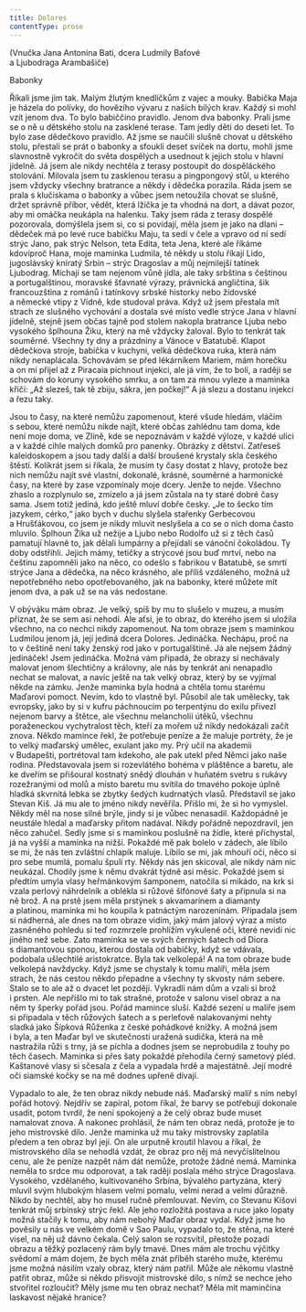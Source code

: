 ```yaml
---
title: Dolores
contentType: prose
---
```


(Vnučka Jana Antonína Bati, dcera Ludmily Baťové  
a Ljubodraga Arambašiče)

Babonky

  

Říkali jsme jim tak. Malým žlutým knedlíčkům z vajec a mouky. Babička Maja je házela do polívky, do hovězího vývaru z našich bílých krav. Každý si mohl vzít jenom dva. To bylo babiččino pravidlo. Jenom dva babonky. Prali jsme se o ně u dětského stolu na zasklené terase. Tam jedly děti do deseti let. To bylo zase dědečkovo pravidlo. Až jsme se naučili slušně chovat u dětského stolu, přestali se prát o babonky a sfoukli deset svíček na dortu, mohli jsme slavnostně vykročit do světa dospělých a usednout k jejich stolu v hlavní jídelně. Já jsem ale nikdy nechtěla z terasy postoupit do dospěláckého stolování. Milovala jsem tu zasklenou terasu a pingpongový stůl, u kterého jsem vždycky všechny bratrance a někdy i dědečka porazila. Ráda jsem se prala s klučiskama o babonky a vůbec jsem netoužila chovat se slušně, držet správně příbor, vědět, která lžička je ta vhodná na dort, a dávat pozor, aby mi omáčka neukápla na halenku. Taky jsem ráda z terasy dospělé pozorovala, domýšlela jsem si, co si povídají, měla jsem je jako na dlani – dědeček má po levé ruce babičku Maju, ta sedí v čele a vpravo od ní sedí strýc Jano, pak strýc Nelson, teta Edita, teta Jena, které ale říkáme kdovíproč Hana, moje maminka Ludmila, té někdy u stolu říkají Lido, jugoslávský kníratý Srbín – strýc Dragoslav a můj nejmilejší tatínek Ljubodrag. Míchají se tam nejenom vůně jídla, ale taky srbština s češtinou a portugalštinou, moravské šťavnaté výrazy, právnická angličtina, šik francouzština z románů i tatínkovy srbské historky nebo židovské a německé vtipy z Vídně, kde studoval práva. Když už jsem přestala mít strach ze slušného vychování a dostala své místo vedle strýce Jana v hlavní jídelně, stejně jsem občas tajně pod stolem nakopla bratrance Ljuba nebo vysokého šplhouna Žiku, který na mě vždycky žaloval. Bylo to tenkrát tak souměrné. Všechny ty dny a prázdniny a Vánoce v Batatubě. Klapot dědečkova stroje, babička v kuchyni, velká dědečkova ruka, která nám nikdy nenaplácala. Schovávám se před lékárníkem Mariem, mám horečku a on mi přijel až z Piracaia píchnout injekci, ale já vím, že to bolí, a raději se schovám do koruny vysokého smrku, a on tam za mnou vyleze a maminka křičí: „Až slezeš, tak tě zbiju, sákra, jen počkej!“ A já slezu a dostanu injekci a řezu taky.

Jsou to časy, na které nemůžu zapomenout, které všude hledám, vláčím s sebou, které nemůžu nikde najít, které občas zahlédnu tam doma, kde není moje doma, ve Zlíně, kde se nepoznávám v každé výloze, v každé ulici a v každé cihle malých domků pro panenky. Obrázky z dětství. Zatřeseš kaleidoskopem a jsou tady další a další broušené krystaly skla českého štěstí. Kolikrát jsem si říkala, že musím ty časy dostat z hlavy, protože bez nich nemůžu najít své vlastní, dokonalé, krásné, souměrné a harmonické časy, na které by zase vzpomínaly moje dcery. Jenže to nejde. Všechno zhaslo a rozplynulo se, zmizelo a já jsem zůstala na ty staré dobré časy sama. Jsem totiž jediná, kdo ještě mluví dobře česky. „Je to šecko tím jazykem, cérko,“ jako bych v duchu slyšela stařenky Gerbecovou a Hrušťákovou, co jsem je nikdy mluvit neslyšela a co se o nich doma často mluvilo. Šplhoun Žika už nežije a Ljubo nebo Rodolfo už si z těch časů pamatují hlavně to, jak dělali lumpárny a přejídali se vánoční čokoládou. Ty doby odstřihli. Jejich mámy, tetičky a strýcové jsou buď mrtví, nebo na češtinu zapomněli jako na něco, co odešlo s fabrikou v Batatubě, se smrtí strýce Jana a dědečka, na něco krásného, ale příliš vzdáleného, možná už nepotřebného nebo opotřebovaného, jak na babonky, které můžete mít jenom dva, a pak už se na vás nedostane.

V obýváku mám obraz. Je velký, spíš by mu to slušelo v muzeu, a musím přiznat, že se sem asi nehodí. Ale aťsi, je to obraz, do kterého jsem si uložila všechno, na co nechci nikdy zapomenout. Na tom obraze jsem s maminkou Ludmilou jenom já, její jediná dcera Dolores. Jedináčka. Nechápu, proč na to v češtině není taky ženský rod jako v portugalštině. Já ale nejsem žádný jedináček! Jsem jedináčka. Možná vám připadá, že obrazy si nechávaly malovat jenom šlechtičny a královny, ale nás by tenkrát ani nenapadlo nechat se malovat, a navíc ještě na tak velký obraz, který by se vyjímal někde na zámku. Jenže maminka byla hodná a chtěla tomu starému Maďarovi pomoct. Nevím, kdo to vlastně byl. Působil ale tak umělecky, tak evropsky, jako by si v kufru páchnoucím po terpentýnu do exilu přivezl nejenom barvy a štětce, ale všechnu melancholii útěků, všechnu poraženeckou vychytralost těch, kteří za mořem už nikdy nedokázali začít znova. Někdo mamince řekl, že potřebuje peníze a že maluje portréty, že je to velký maďarský umělec, exulant jako my. Prý učil na akademii v Budapešti, portrétoval tam kdekoho, ale pak utekl před Němci jako naše rodina. Představovala jsem si rozevlátého bohéma v pláštěnce a baretu, ale ke dveřím se přišoural kostnatý snědý dlouhán v huňatém svetru s rukávy rozežranými od molů a místo baretu mu svítila do tmavého pokoje úplně hladká skvrnitá lebka se zbytky šedých kudrnatých vlasů. Představil se jako Stevan Kiš. Já mu ale to jméno nikdy nevěřila. Přišlo mi, že si ho vymyslel. Někdy měl na nose silné brýle, jindy si je vůbec nenasadil. Každopádně je neustále hledal a maďarsky přitom nadával. Nikdy pořádně nepozdravil, jen něco zahučel. Sedly jsme si s maminkou poslušně na židle, které přichystal, já na vyšší a maminka na nižší. Pokaždé mě pak bolelo v zádech, ale líbilo se mi, že nás ten zvláštní chlapík maluje. Líbilo se mi, jak mhouří oči, něco si pro sebe mumlá, pomalu špulí rty. Někdy nás jen skicoval, ale nikdy nám nic neukázal. Chodily jsme k němu dvakrát týdně asi měsíc. Pokaždé jsem si předtím umyla vlasy heřmánkovým šamponem, natočila si mikádo, na krk si vzala perlový náhrdelník a oblékla si růžové šifónové šaty a připnula si na ně brož. A na prstě jsem měla prstýnek s akvamarínem a diamanty a platinou, maminka mi ho koupila k patnáctým narozeninám. Připadala jsem si nádherná, ale dnes na tom obraze vidím, jaký mám jalový výraz a místo zasněného pohledu si teď rozmrzele prohlížím vykulené oči, které nevidí nic jiného než sebe. Zato maminka se ve svých černých šatech od Diora s diamantovou sponou, kterou dostala od babičky, když se vdávala, podobala ušlechtilé aristokratce. Byla tak velkolepá! A na tom obraze bude velkolepá navždycky. Když jsme se chystaly k tomu malíři, měla jsem strach, že nás cestou někdo přepadne a všechny ty skvosty nám sebere. Stalo se to ale až o dvacet let později. Vykradli nám dům a vzali si brož i prsten. Ale nepřišlo mi to tak strašné, protože v salonu visel obraz a na něm ty šperky pořád jsou. Pořád mamince sluší. Každé sezení u malíře jsem si připadala v těch růžových šatech a s perleťově nalakovanými nehty sladká jako Šípková Růženka z české pohádkové knížky. A možná jsem i byla, a ten Maďar byl ve skutečnosti uražená sudička, která na mě nastražila růži s trny, já se píchla a dodnes jsem se neprobudila z touhy po těch časech. Maminka si přes šaty pokaždé přehodila černý sametový pléd. Kaštanové vlasy si sčesala z čela a vypadala hrdě a majestátně. Její modré oči siamské kočky se na mě dodnes upřeně dívají.

Vypadalo to ale, že ten obraz nikdy nebude náš. Maďarský malíř s ním nebyl pořád hotový. Nejdřív se zapíral, potom říkal, že barvy se potřebují dokonale usadit, potom tvrdil, že není spokojený a že celý obraz bude muset namalovat znova. A nakonec prohlásil, že nám ten obraz nedá, protože je to jeho mistrovské dílo. Jenže maminka už mu taky mistrovsky zaplatila předem a ten obraz byl její. On ale urputně kroutil hlavou a říkal, že mistrovského díla se nehodlá vzdát, že obraz pro něj má nevyčíslitelnou cenu, ale že peníze nazpět nám dát nemůže, protože žádné nemá. Maminka neměla to srdce mu odporovat, a tak raději poslala mého strýce Dragoslava. Vysokého, vzdělaného, kultivovaného Srbína, bývalého partyzána, který mluvil svým hlubokým hlasem velmi pomalu, velmi nerad a velmi důrazně. Nikdo by nechtěl, aby ho musel ručně přemlouvat. Nevím, co Stevanu Kišovi tenkrát můj srbínský strýc řekl. Ale jeho rozložitá postava a ruce jako lopaty možná stačily k tomu, aby nám nebohý Maďar obraz vydal. Když jsme ho pověsily u nás ve velkém domě v Sao Paulu, vypadalo to, že stěna, na které visel, na něj už dávno čekala. Celý salon se rozsvítil, přestože pozadí obrazu a těžký pozlacený rám byly tmavé. Dnes mám ale trochu výčitky svědomí a mám dojem, že bych měla znát příběh starého muže, kterému jsme možná násilím vzaly obraz, který nám patřil. Může ale někomu vlastně patřit obraz, může si někdo přisvojit mistrovské dílo, s nímž se nechce jeho stvořitel rozloučit? Měly jsme mu ten obraz nechat? Měla mít maminčina laskavost nějaké hranice?

